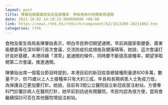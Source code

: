 ```yaml
---
layout: post
title: 陳肇始稱要續提高疫苗接種率　爭取再與內地開會商通關
date: 2021-10-02 14:10:23.000000000 +08:00
link: https://news.rthk.hk/rthk/ch/component/k2/1613209-20211002.htm
categories: rthk
---
```


食物及衞生局局長陳肇始表示，明白市民熱切期望通關，早前與國家衛健委、廣東衛健委等在深圳舉行首次會議，交流防疫抗疫措施及健康碼等。她說，這次會議打好良好基礎，本港持續「清零」是通關的條件，同時要不斷提高接種率，期望爭取開第二次會議，推進通關。

陳肇始出席一個電台節目時提到，本港目前的新冠疫苗總接種劑量達800多萬，數量不少，但70歲以上人士接種率只有大約三成。年長和長期病患人士免疫力低，為保護自己更加要打針。她說，目前有3間公立醫院設立新冠疫苗注射站，方便專科門診覆診病人在醫院打針，她早前到訪過有關醫院，市民均認為很方便，當局會繼續探討可否在其他醫院增設注射站。
